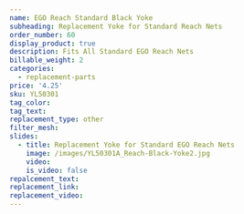 ```yaml
---
name: EGO Reach Standard Black Yoke
subheading: Replacement Yoke for Standard Reach Nets
order_number: 60
display_product: true
description: Fits All Standard EGO Reach Nets
billable_weight: 2
categories:
  - replacement-parts
price: '4.25'
sku: YL50301
tag_color:
tag_text:
replacement_type: other
filter_mesh:
slides:
  - title: Replacement Yoke for Standard EGO Reach Nets
    image: /images/YL50301A_Reach-Black-Yoke2.jpg
    video:
    is_video: false
repalcement_text:
replacement_link:
replacement_video:
---
```

